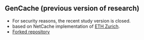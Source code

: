 ## GenCache (previous version of research)

* For security reasons, the recent study version is closed.
* based on NetCache implementation of [ETH Zurich](https://nsg.ee.ethz.ch/home/).
* [Forked repository](https://github.com/dlekkas/netcache)
